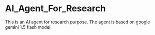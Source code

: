 # AI_Agent_For_Research
This is an AI agent for research purpose. The agent is based on google gemini 1.5 flash model.
